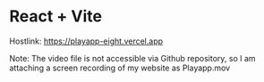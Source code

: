 # React + Vite
Hostlink: https://playapp-eight.vercel.app



Note: The video file is not accessible via Github repository, so I am attaching a screen recording of my website as Playapp.mov

